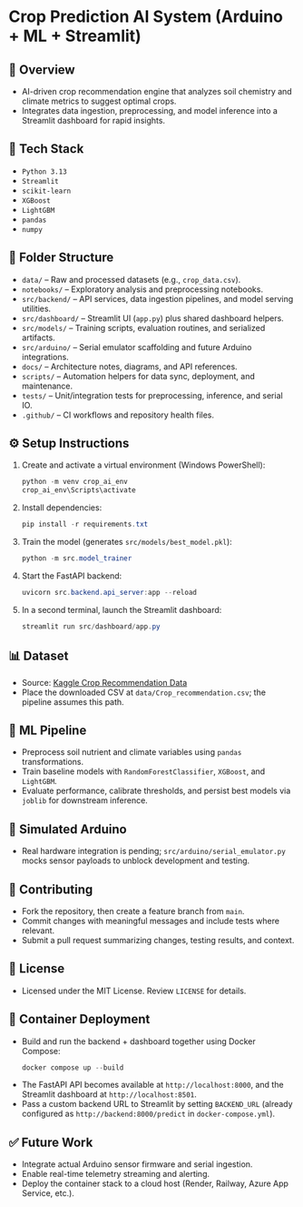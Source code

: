 # Crop Prediction AI System (Arduino + ML + Streamlit)

## 🧠 Overview
- AI-driven crop recommendation engine that analyzes soil chemistry and climate metrics to suggest optimal crops.
- Integrates data ingestion, preprocessing, and model inference into a Streamlit dashboard for rapid insights.

## 🧩 Tech Stack
- `Python 3.13`
- `Streamlit`
- `scikit-learn`
- `XGBoost`
- `LightGBM`
- `pandas`
- `numpy`

## 📂 Folder Structure
- `data/` – Raw and processed datasets (e.g., `crop_data.csv`).
- `notebooks/` – Exploratory analysis and preprocessing notebooks.
- `src/backend/` – API services, data ingestion pipelines, and model serving utilities.
- `src/dashboard/` – Streamlit UI (`app.py`) plus shared dashboard helpers.
- `src/models/` – Training scripts, evaluation routines, and serialized artifacts.
- `src/arduino/` – Serial emulator scaffolding and future Arduino integrations.
- `docs/` – Architecture notes, diagrams, and API references.
- `scripts/` – Automation helpers for data sync, deployment, and maintenance.
- `tests/` – Unit/integration tests for preprocessing, inference, and serial IO.
- `.github/` – CI workflows and repository health files.

## ⚙️ Setup Instructions
1. Create and activate a virtual environment (Windows PowerShell):
	```powershell
	python -m venv crop_ai_env
	crop_ai_env\Scripts\activate
	```
2. Install dependencies:
	```powershell
	pip install -r requirements.txt
	```
3. Train the model (generates `src/models/best_model.pkl`):
	```powershell
	python -m src.model_trainer
	```
4. Start the FastAPI backend:
	```powershell
	uvicorn src.backend.api_server:app --reload
	```
5. In a second terminal, launch the Streamlit dashboard:
	```powershell
	streamlit run src/dashboard/app.py
	```

## 📊 Dataset
- Source: [Kaggle Crop Recommendation Data](https://www.kaggle.com/datasets/aksahaha/crop-recommendation/data)
- Place the downloaded CSV at `data/Crop_recommendation.csv`; the pipeline assumes this path.

## 🤖 ML Pipeline
- Preprocess soil nutrient and climate variables using `pandas` transformations.
- Train baseline models with `RandomForestClassifier`, `XGBoost`, and `LightGBM`.
- Evaluate performance, calibrate thresholds, and persist best models via `joblib` for downstream inference.

## 🧪 Simulated Arduino
- Real hardware integration is pending; `src/arduino/serial_emulator.py` mocks sensor payloads to unblock development and testing.

## 🧰 Contributing
- Fork the repository, then create a feature branch from `main`.
- Commit changes with meaningful messages and include tests where relevant.
- Submit a pull request summarizing changes, testing results, and context.

## 🧼 License
- Licensed under the MIT License. Review `LICENSE` for details.

## 🚀 Container Deployment
- Build and run the backend + dashboard together using Docker Compose:
	```powershell
	docker compose up --build
	```
- The FastAPI API becomes available at `http://localhost:8000`, and the Streamlit dashboard at `http://localhost:8501`.
- Pass a custom backend URL to Streamlit by setting `BACKEND_URL` (already configured as `http://backend:8000/predict` in `docker-compose.yml`).

## ✅ Future Work
- Integrate actual Arduino sensor firmware and serial ingestion.
- Enable real-time telemetry streaming and alerting.
- Deploy the container stack to a cloud host (Render, Railway, Azure App Service, etc.).

